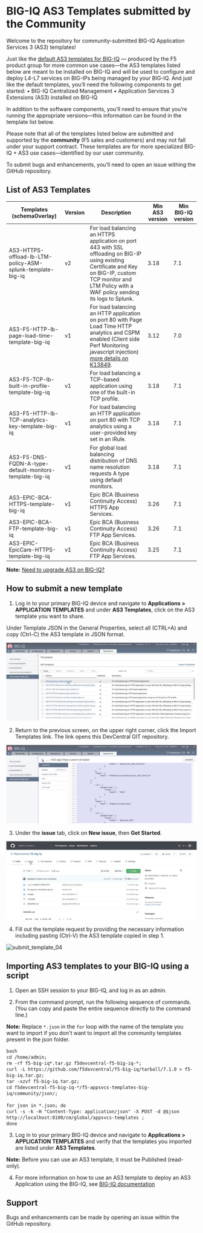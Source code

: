 BIG-IQ AS3 Templates submitted by the Community
===============================================

Welcome to the repository for community-submitted BIG-IQ Application Services 3 (AS3) templates! 

Just like the [default AS3 templates for BIG-IQ](https://github.com/f5devcentral/f5-big-iq) — produced by the F5 product group for more common use cases—the AS3 templates listed below are meant to be installed on BIG-IQ and will be used to configure and deploy L4-L7 services on BIG-IPs being managed by your BIG-IQ. And just like the default templates, you’ll need the following components to get started:
•	BIG-IQ Centralized Management
•	Application Services 3 Extensions (AS3) installed on BIG-IQ

In addition to the software components, you’ll need to ensure that you’re running the appropriate versions—this information can be found in the template list below.

Please note that all of the templates listed below are submitted and supported by the **community** (F5 sales and customers) and may not fall under your support contract. These templates are for more specialized BIG-IQ + AS3 use cases—identified by our user community. 

To submit bugs and enhancements, you’ll need to open an issue withing the GitHub repository. 

List of AS3 Templates 
---------------------

Templates (schemaOverlay) | Version | Description | Min AS3 version | Min BIG-IQ version
------------------------- | ------- | ----------- | --------------- | ------------------
| AS3-HTTPS-offload-lb-LTM-policy-ASM-splunk-template-big-iq | v2 | For load balancing an HTTPS application on port 443 with SSL offloading on BIG-IP using existing Certificate and Key on BIG-IP, custom TCP monitor and LTM Policy with a WAF policy sending its logs to Splunk. | 3.18 | 7.1
| AS3-F5-HTTP-lb-page-load-time-template-big-iq | v1 | For load balancing an HTTP application on port 80 with Page Load Time HTTP analytics and CSPM enabled (Client side Perf Monitoring javascript injection) [more details on K13849](https://support.f5.com/csp/article/K13849). | 3.12 | 7.0
| AS3-F5-TCP-lb-built-in-profile-template-big-iq | v1 | For load balancing a TCP-based application using one of the built-in TCP profile. | 3.18 | 7.1
| AS3-F5-HTTP-lb-TCP-analytics-key-template-big-iq | v1 | For load balancing an HTTP application on port 80 with TCP analytics using a user-provided key set in an iRule. | 3.18 | 7.1
| AS3-F5-DNS-FQDN-A-type-default-monitors-template-big-iq | v1 | For global load balancing distribution of DNS name resolution requests A type using default monitors. | 3.18 | 7.1
| AS3-EPIC-BCA-HTTPS-template-big-iq | v1 | Epic BCA (Business Continuity Access) HTTPS App Services. | 3.26 | 7.1
| AS3-EPIC-BCA-FTP-template-big-iq | v1 | Epic BCA (Business Continuity Access) FTP App Services. | 3.26 | 7.1
| AS3-EPIC-EpicCare-HTTPS-template-big-iq | v1 | Epic BCA (Business Continuity Access) FTP App Services. | 3.25 | 7.1

**Note:** [Need to upgrade AS3 on BIG-IQ?](https://support.f5.com/csp/article/K54909607)

How to submit a new template
----------------------------

1. Log in to your primary BIG-IQ device and navigate to **Applications > APPLICATION TEMPLATES** and under **AS3 Templates**, click on the AS3 template you want to share.

Under Template JSON in the General Properties, select all (CTRL+A) and copy (Ctrl-C) the AS3 template in JSON format.

![submit_template_01](../../images/submit_template_01.gif)

2. Return to the previous screen, on the upper right corner, click the Import Templates link. The link opens this DevCentral GIT repository.

![submit_template_02](../../images/submit_template_02.gif)

3. Under the **issue** tab, click on **New issue**, then **Get Started**.

![submit_template_03](../../images/submit_template_03.gif)

4. Fill out the template request by providing the necessary information including pasting (Ctrl-V) the AS3 template copied in step 1.

![submit_template_04](../../images/submit_template_04.gif)


Importing AS3 templates to your BIG-IQ using a script
-----------------------------------------------------

1. Open an SSH session to your BIG-IQ, and log in as an admin.

2. From the command prompt, run the following sequence of commands. (You can copy and paste the entire sequence directly to the command line.)

**Note:** Replace ``*.json`` in the ``for`` loop with the name of the template you want to import if you don't want to import all the community templates present in the json folder.

```
bash
cd /home/admin;
rm -rf f5-big-iq*.tar.gz f5devcentral-f5-big-iq-*;
curl -L https://github.com/f5devcentral/f5-big-iq/tarball/7.1.0 > f5-big-iq.tar.gz;
tar -xzvf f5-big-iq.tar.gz;
cd f5devcentral-f5-big-iq-*/f5-appsvcs-templates-big-iq/community/json/;

for json in *.json; do 
curl -s -k -H "Content-Type: application/json" -X POST -d @$json http://localhost:8100/cm/global/appsvcs-templates ;
done
```
3. Log in to your primary BIG-IQ device and navigate to **Applications > APPLICATION TEMPLATES** and verify that the templates you imported are listed under **AS3 Templates**.

**Note:** Before you can use an AS3 template, it must be Published (read-only).

4. For more information on how to use an AS3 template to deploy an AS3 Application using the BIG-IQ, see [BIG-IQ documentation](https://support.f5.com/csp/knowledge-center/software/BIG-IQ?module=BIG-IQ%20Centralized%20Management)

Support
-------

Bugs and enhancements can be made by opening an issue within the GitHub repository.
